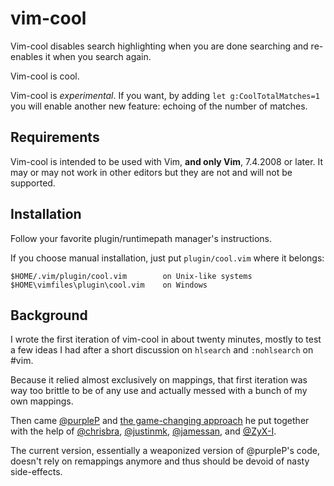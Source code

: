 # vim-cool

Vim-cool disables search highlighting when you are done searching and re-enables it when you search again.

Vim-cool is cool.

Vim-cool is *experimental*. If you want, by adding `let g:CoolTotalMatches=1` you will enable another new feature: echoing of the number of matches.

## Requirements

Vim-cool is intended to be used with Vim, **and only Vim**, 7.4.2008 or later. It may or may not work in other editors but they are not and will not be supported.

## Installation

Follow your favorite plugin/runtimepath manager's instructions.

If you choose manual installation, just put `plugin/cool.vim` where it belongs:

    $HOME/.vim/plugin/cool.vim        on Unix-like systems
    $HOME\vimfiles\plugin\cool.vim    on Windows

## Background

I wrote the first iteration of vim-cool in about twenty minutes, mostly to test a few ideas I had after a short discussion on `hlsearch` and `:nohlsearch` on #vim.

Because it relied almost exclusively on mappings, that first iteration was way too brittle to be of any use and actually messed with a bunch of my own mappings.

Then came [@purpleP](https://github.com/purpleP) and [the game-changing approach](https://github.com/romainl/vim-cool/issues/9) he put together with the help of [@chrisbra](https://github.com/chrisbra), [@justinmk](https://github.com/justinmk), [@jamessan](https://github.com/jamessan), and [@ZyX-I](https://github.com/ZyX-I).

The current version, essentially a weaponized version of @purpleP's code, doesn't rely on remappings anymore and thus should be devoid of nasty side-effects.
